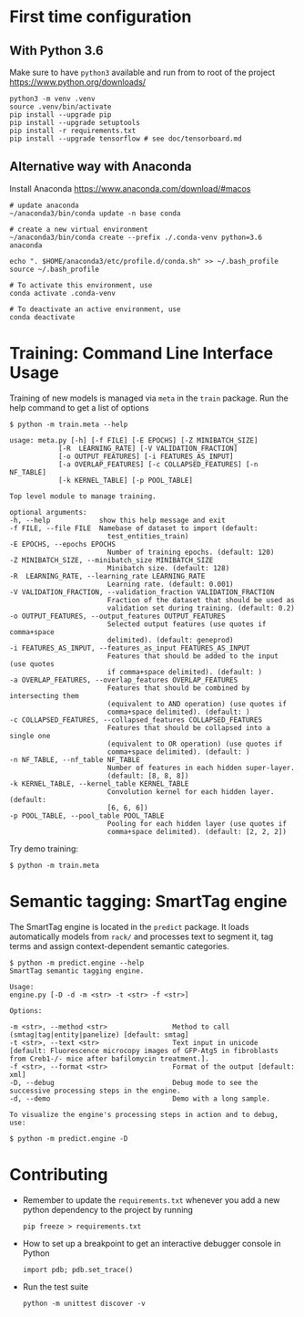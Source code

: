 
# First time configuration
## With Python 3.6

Make sure to have `python3` available and run from to root of the project https://www.python.org/downloads/

    python3 -m venv .venv
    source .venv/bin/activate
    pip install --upgrade pip
    pip install --upgrade setuptools
    pip install -r requirements.txt
    pip install --upgrade tensorflow # see doc/tensorboard.md

## Alternative way with Anaconda
Install Anaconda https://www.anaconda.com/download/#macos

    # update anaconda
    ~/anaconda3/bin/conda update -n base conda

    # create a new virtual environment
    ~/anaconda3/bin/conda create --prefix ./.conda-venv python=3.6 anaconda

    echo ". $HOME/anaconda3/etc/profile.d/conda.sh" >> ~/.bash_profile
    source ~/.bash_profile

    # To activate this environment, use
    conda activate .conda-venv

    # To deactivate an active environment, use
    conda deactivate


# Training: Command Line Interface Usage

Training of new models is managed via `meta` in the `train` package. Run the help command to get a list of options

    $ python -m train.meta --help

    usage: meta.py [-h] [-f FILE] [-E EPOCHS] [-Z MINIBATCH_SIZE]
                [-R  LEARNING_RATE] [-V VALIDATION_FRACTION]
                [-o OUTPUT_FEATURES] [-i FEATURES_AS_INPUT]
                [-a OVERLAP_FEATURES] [-c COLLAPSED_FEATURES] [-n NF_TABLE]
                [-k KERNEL_TABLE] [-p POOL_TABLE]

    Top level module to manage training.

    optional arguments:
    -h, --help            show this help message and exit
    -f FILE, --file FILE  Namebase of dataset to import (default:
                            test_entities_train)
    -E EPOCHS, --epochs EPOCHS
                            Number of training epochs. (default: 120)
    -Z MINIBATCH_SIZE, --minibatch_size MINIBATCH_SIZE
                            Minibatch size. (default: 128)
    -R  LEARNING_RATE, --learning_rate LEARNING_RATE
                            Learning rate. (default: 0.001)
    -V VALIDATION_FRACTION, --validation_fraction VALIDATION_FRACTION
                            Fraction of the dataset that should be used as
                            validation set during training. (default: 0.2)
    -o OUTPUT_FEATURES, --output_features OUTPUT_FEATURES
                            Selected output features (use quotes if comma+space
                            delimited). (default: geneprod)
    -i FEATURES_AS_INPUT, --features_as_input FEATURES_AS_INPUT
                            Features that should be added to the input (use quotes
                            if comma+space delimited). (default: )
    -a OVERLAP_FEATURES, --overlap_features OVERLAP_FEATURES
                            Features that should be combined by intersecting them
                            (equivalent to AND operation) (use quotes if
                            comma+space delimited). (default: )
    -c COLLAPSED_FEATURES, --collapsed_features COLLAPSED_FEATURES
                            Features that should be collapsed into a single one
                            (equivalent to OR operation) (use quotes if
                            comma+space delimited). (default: )
    -n NF_TABLE, --nf_table NF_TABLE
                            Number of features in each hidden super-layer.
                            (default: [8, 8, 8])
    -k KERNEL_TABLE, --kernel_table KERNEL_TABLE
                            Convolution kernel for each hidden layer. (default:
                            [6, 6, 6])
    -p POOL_TABLE, --pool_table POOL_TABLE
                            Pooling for each hidden layer (use quotes if
                            comma+space delimited). (default: [2, 2, 2])

Try demo training:

    $ python -m train.meta


# Semantic tagging: SmartTag engine

The SmartTag engine is located in the `predict` package. It loads automatically models from `rack/` and processes text to segment it, tag terms and assign context-dependent semantic categories.

    $ python -m predict.engine --help
    SmartTag semantic tagging engine.

    Usage:
    engine.py [-D -d -m <str> -t <str> -f <str>]

    Options:

    -m <str>, --method <str>                Method to call (smtag|tag|entity|panelize) [default: smtag]
    -t <str>, --text <str>                  Text input in unicode [default: Fluorescence microcopy images of GFP-Atg5 in fibroblasts from Creb1-/- mice after bafilomycin treatment.].
    -f <str>, --format <str>                Format of the output [default: xml]
    -D, --debug                             Debug mode to see the successive processing steps in the engine.
    -d, --demo                              Demo with a long sample.

    To visualize the engine's processing steps in action and to debug, use:

    $ python -m predict.engine -D


# Contributing

* Remember to update the `requirements.txt` whenever you add a new python dependency to the project by running

    ```
    pip freeze > requirements.txt
    ```

* How to set up a breakpoint to get an interactive debugger console in Python

    ```
    import pdb; pdb.set_trace()
    ```

* Run the test suite

    ```
    python -m unittest discover -v
    ```
